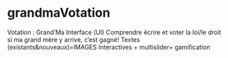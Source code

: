 # grandmaVotation
Votation : Grand’Ma Interface (UI) Comprendre écrire et voter la loi/le droit si ma grand mère y arrive, c’est gagné!   Textes (existants&amp;nouveaux)=IMAGES Interactives + multislider+ gamification  
